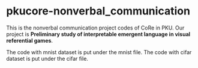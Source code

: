 # pkucore-nonverbal_communication

This is the nonverbal communication project codes of CoRe in PKU. Our project is **Preliminary study of interpretable emergent language in visual referential games**.

The code with mnist dataset is put under the mnist file. The code with cifar dataset is put under the cifar file.
